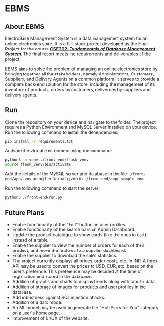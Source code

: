 # EBMS

## About EBMS

ElectroBase Management System is a data management system for an online electronics store. It is a full-stack project developed as the Final Project for the course **[CSE202: *Fundamentals of Database Management System*](http://techtree.iiitd.edu.in/viewDescription/filename?=CSE202)**. The final report meets the requirements and deliverables of the project.

EBMS aims to solve the problem of managing an online electronics store by bringing together all the stakeholders, namely Administrators, Customers, Suppliers, and Delivery Agents on a common platform. It serves to provide a complete back-end solution for the store, including the management of its inventory of products, orders by customers, deliverues by suppliers and delivery agents.

## Run

Clone the repository on your device and navigate to the folder. The project requires a Python Environment and MySQL Server installed on your device. Run the following command to install the dependencies:

```bash
pip install -r requirements.txt
```

Activate the virtual environment using the command:

```bash
python3 -m venv ./front-end/flask_venv
source flask_venv/bin/activate
```

Add the details of the MySQL server and database in the file `./front-end/app/.env` using the format given in `./front-end/app/.sample_env`.

Run the following command to start the server:

```bash
python3 ./front-end/run.py
```

## Future Plans

- Enable functionality of the "Edit" button on user profiles.
- Enable functionality of the search bars on Admin Dashboard.
- Update the product catalogue to show cards (like the ones in cart) instead of a table.
- Enable the supplier to view the number of orders for each of their product, and move the features to a supplier dashboard.
- Enable the supplier to download the sales statistics.
- The project currently displays all prices, order costs, etc. in INR. A forex API may be used to convert the prices to USD, EUR, etc. based on the user's prefernce. This preference may be decided at the time of registration and stored in the database.
- Addition of graphs and charts to display trends along with tabular data.
- Addition of storage of images for products and user profiles in the database.
- Add robustness against SQL injection attacks.
- Addition of a dark mode.
- An ML model may be used to generate the "Hot-Picks for You" category on a user's home page.
- Improvement of UI/UX of the website.
